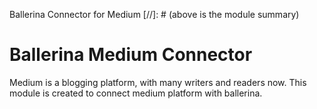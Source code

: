 Ballerina Connector for Medium
[//]: # (above is the module summary)

# Ballerina Medium Connector
Medium is a blogging platform, with many writers and readers now. This module is created to connect medium platform with ballerina.

